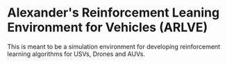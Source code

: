 # Alexander's Reinforcement Leaning Environment for Vehicles (ARLVE)

This is meant to be a simulation environment for developing reinforcement learning algorithms for USVs, 
Drones and AUVs.
